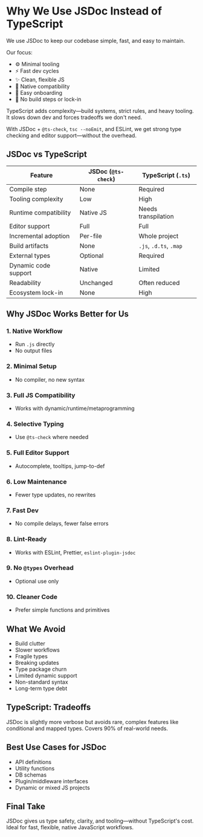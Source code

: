 # Why We Use JSDoc Instead of TypeScript

We use JSDoc to keep our codebase simple, fast, and easy to maintain.

Our focus:

- ⚙️ Minimal tooling
- ⚡ Fast dev cycles
- ✨ Clean, flexible JS
- 🧩 Native compatibility
- 👋 Easy onboarding
- 🚫 No build steps or lock-in

TypeScript adds complexity—build systems, strict rules, and heavy tooling. It slows down dev and forces tradeoffs we don't need.

With JSDoc + `@ts-check`, `tsc --noEmit`, and ESLint, we get strong type checking and editor support—without the overhead.

## JSDoc vs TypeScript

| Feature                 | JSDoc (`@ts-check`)  | TypeScript (`.ts`)       |
|------------------------|----------------------|--------------------------|
| Compile step           | None                 | Required                 |
| Tooling complexity     | Low                  | High                     |
| Runtime compatibility  | Native JS            | Needs transpilation      |
| Editor support         | Full                 | Full                     |
| Incremental adoption   | Per-file             | Whole project            |
| Build artifacts        | None                 | `.js`, `.d.ts`, `.map`   |
| External types         | Optional             | Required                 |
| Dynamic code support   | Native               | Limited                  |
| Readability            | Unchanged            | Often reduced            |
| Ecosystem lock-in      | None                 | High                     |

## Why JSDoc Works Better for Us

### 1. Native Workflow
- Run `.js` directly
- No output files

### 2. Minimal Setup
- No compiler, no new syntax

### 3. Full JS Compatibility
- Works with dynamic/runtime/metaprogramming

### 4. Selective Typing
- Use `@ts-check` where needed

### 5. Full Editor Support
- Autocomplete, tooltips, jump-to-def

### 6. Low Maintenance
- Fewer type updates, no rewrites

### 7. Fast Dev
- No compile delays, fewer false errors

### 8. Lint-Ready
- Works with ESLint, Prettier, `eslint-plugin-jsdoc`

### 9. No `@types` Overhead
- Optional use only

### 10. Cleaner Code
- Prefer simple functions and primitives

## What We Avoid

- Build clutter
- Slower workflows
- Fragile types
- Breaking updates
- Type package churn
- Limited dynamic support
- Non-standard syntax
- Long-term type debt

## TypeScript: Tradeoffs

JSDoc is slightly more verbose but avoids rare, complex features like conditional and mapped types. Covers 90% of real-world needs.

## Best Use Cases for JSDoc

- API definitions
- Utility functions
- DB schemas
- Plugin/middleware interfaces
- Dynamic or mixed JS projects

## Final Take

JSDoc gives us type safety, clarity, and tooling—without TypeScript's cost. Ideal for fast, flexible, native JavaScript workflows.

